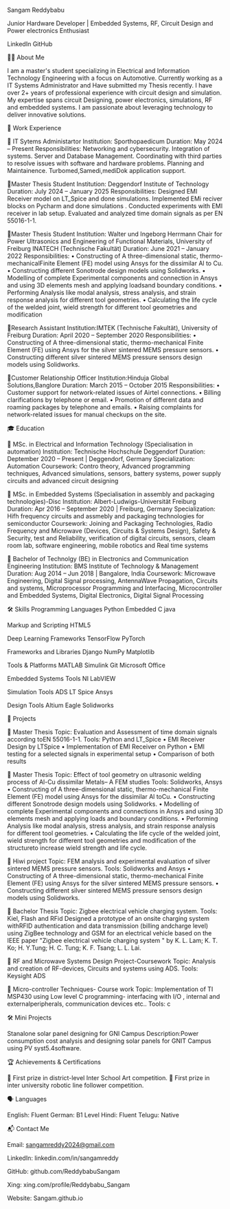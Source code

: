 Sangam Reddybabu

Junior Hardware Developer  | Embedded Systems, RF, Circuit Design and Power electronics Enthusiast

LinkedIn
GitHub

🧑‍💻 About Me

I am a master's student specializing in Electrical and Information Technology Engineering with a focus on Automotive. Currently working as a IT Systems Administrator and Have submitted my Thesis recently. I have over 2+ years of professional experience with circuit design and simulation. My expertise spans circuit Designing, power electronics, simulations, RF and embedded systems. I am passionate about leveraging technology to deliver innovative solutions.

💼 Work Experience

🔹 IT Sytems Administartor
Institution: Sporthopaedicum
Duration: May 2024 – Present
Responsibilities:
Networking and cybersecurity.
Integration of systems.
Server and Database Management.
Coordinating with third parties to resolve issues with software and hardware problems.
Planning and Maintainence.
Turbomed,Samedi,mediDok application support.

🔹Master Thesis Student
Institution: Deggendorf Institute of Technology
Duration: July 2024 – January 2025
Responsibilities:
Designed EMI Receiver model on LT_Spice and done simulations.
Implemented EMi reciver blocks on Pycharm and done simulations .
Conducted experiments with EMI receiver in lab setup.
Evaluated and analyzed time domain signals as per EN 55016-1-1.

🔹Master Thesis Student
Institution: Walter und Ingeborg Herrmann Chair for Power Ultrasonics and Engineering of Functional Materials, University of Freiburg
INATECH (Technische Fakultät)
Duration: June 2021 – January 2022
Responsibilities:
• Constructing of A three-dimensional static, thermo-mechanicalFinite Element (FE) model using Ansys for the dissimilar Al to Cu.
• Constructing different Sonotrode design models using Solidworks.
• Modelling of complete Experimental components and connection in Ansys and using 3D elements mesh and applying loadsand boundary conditions.
• Performing Analysis like modal analysis, stress analysis, and strain response analysis for different tool geometries.
• Calculating the life cycle of the welded joint, wield strength for different tool geometries and modification

🔹Research Assistant
Institution:IMTEK (Technische Fakultät), University of Freiburg
Duration: April 2020 – September 2020
Responsibilities:
• Constructing of A three-dimensional static, thermo-mechanical Finite Element (FE) using Ansys for the silver sintered MEMS pressure sensors.
• Constructing different silver sintered MEMS pressure sensors design models using Solidworks.

🔹Customer Relationship Officer
Institution:Hinduja Global Solutions,Banglore
Duration: March 2015 – October 2015
Responsibilities:
• Customer support for network-related issues of Airtel connections.
• Billing clarifications by telephone or email.
• Promotion of different data and roaming packages by telephone and emails.
• Raising complaints for network-related issues for manual checkups on the site.

🎓 Education

🏫 MSc. in Electrical and Information Technology (Specialisation in automation)
Institution: Technische Hochschule Deggendorf
Duration: Deptember 2020 – Present | Deggendorf, Germany
Specialization: Automation
Coursework: Contro theory, Advanced programming techniques, Advanced simulations, sensors, battery systems, power supply circuits and advanced circuit designing

🏫 MSc. in Embedded Systems (Specialisation in assembly and packaging technologies)-Disc
Institution: Albert-Ludwigs-Universität Freiburg
Duration: Apr 2016 – September 2020 | Freiburg, Germany
Specialization: Hifh frequency circuits and assmebly and packaging technologies for semiconductor
Coursework: Joining and Packaging Technologies, Radio
Frequency and Microwave (Devices, Circuits & Systems Design), Safety & Security, test and Reliability, verification of digital circuits, sensors, cleam room lab, software engineering, mobile robotics and Real time systems

🏫 Bachelor of Technolgy (BE) in Electronics and Communication Engineering
Institution: BMS Institute of Technology & Management
Duration: Aug 2014 – Jun 2018 | Bangalore, India
Coursework: Microwave Engineering, Digital Signal processing, AntennaWave Propagation, Circuits and systems, Microprocessor Programming and Interfacing, Microcontroller and Embedded Systems, Digital Electronics, Digital Signal Processing

🛠️ Skills
Programming Languages
Python
Embedded C
java

Markup and Scripting
HTML5

Deep Learning Frameworks
TensorFlow
PyTorch

Frameworks and Libraries
Django
NumPy
Matplotlib

Tools & Platforms
MATLAB
Simulink
Git
Microsoft Office

Embedded Systems Tools
NI LabVIEW

Simulation Tools
ADS
LT Spice
Ansys

Design Tools
Altium
Eagle
Solidworks

📜 Projects

🎯 Master Thesis 
Topic: Evaluation and Assessment of time domain signals according toEN 55016-1-1.
Tools: Python and LT_Spice
• EMI Receiver Design by LTSpice
• Implementation of EMI Receiver on Python
• EMI testing for a selected signals in experimental setup
• Comparison of both results

🎯 Master Thesis 
Topic: Effect of tool geometry on ultrasonic welding process of Al-Cu dissimilar Metals– A FEM studies
Tools: Solidworks, Ansys
• Constructing of A three-dimensional static, thermo-mechanical Finite Element (FE) model using Ansys for the dissimilar Al toCu.
• Constructing different Sonotrode design models using Solidworks.
• Modelling of complete Experimental components and connections in Ansys and using 3D elements mesh and applying loads and boundary conditions.
• Performing Analysis like modal analysis, stress analysis, and strain response analysis for different tool geometries.
• Calculating the life cycle of the welded joint, wield strength for different tool geometries and modification of the structureto increase wield strength and life cycle.

🎯 Hiwi project
Topic: FEM analysis and experimental evaluation of silver sintered MEMS pressure sensors.
Tools: Solidworks and Ansys
• Constructing of A three-dimensional static, thermo-mechanical Finite Element (FE) using Ansys for the silver sintered MEMS pressure sensors.
• Constructing different silver sintered MEMS pressure sensors design models using Solidworks.

🎯 Bachelor Thesis 
Topic: Zigbee electrical vehicle charging system.
Tools: Kiel, Flash and RFid
Designed a prototype of an onsite charging system withRFID authentication and data transmission (billing andcharge level) using ZigBee technology and GSM for an
electrical vehicle based on the IEEE paper "Zigbee electrical vehicle charging system " by K. L. Lam; K. T. Ko; H. Y.Tung; H. C. Tung; K. F. Tsang; L. L. Lai.

🎯 RF and Microwave Systems Design Project-Coursework
Topic: Analysis and creation of RF-devices, Circuits and systems using ADS.
Tools: Keysight ADS

🎯 Micro-controller Techniques- Course work
Topic: Implementation of TI MSP430 using Low level C programming- interfacing with I/O , internal and externalperipherals, communication devices etc..
Tools: c

🛠️ Mini Projects

Stanalone solar panel designing for GNI Campus
Description:Power consumption cost analysis and designing solar panels for GNIT Campus using PV syst5.4software.

🏆 Achievements & Certifications

🥉 First prize in district-level Inter School Art competition.
🥉 First prize in inter university robotic line follower competition.

🗣️ Languages

English: Fluent
German: B1 Level
Hindi: Fluent
Telugu: Native

📬 Contact Me

Email: sangamreddy2024@gmail.com

LinkedIn: linkedin.com/in/sangamreddy

GitHub: github.com/ReddybabuSangam

Xing: xing.com/profile/Reddybabu_Sangam

Website: Sangam.github.io
